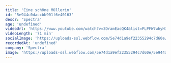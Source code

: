 ```yaml
---
title: 'Eine schöne Müllerin'
id: '5e944c0daccbb901f6e40163'
descr: 'Spectra'
age: 'undefined'
videoUrl: 'https://www.youtube.com/watch?v=3DramEaoQK4&list=PLPFW7whyH3m5zvW5JORcCPt5QmcptcznX&index=3'
videoLength: '71 min'
socialImage: 'https://uploads-ssl.webflow.com/5e74d1a9ef22355294c7d60e/5e944a846d487336a35210cc_Spectra_Eine%20Scho%CC%88ne%20Mu%CC%88llerin.jpg'
recordedAt: 'undefined'
company: 'Spectra'
image: 'https://uploads-ssl.webflow.com/5e74d1a9ef22355294c7d60e/5e944a846d487336a35210cc_Spectra_Eine%20Scho%CC%88ne%20Mu%CC%88llerin.jpg'
---
```

